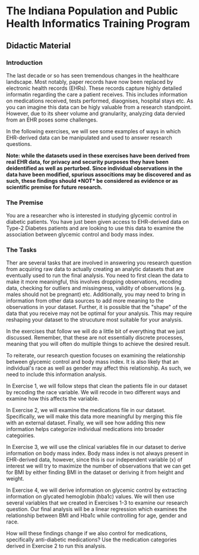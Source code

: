 # The Indiana Population and Public Health Informatics Training Program
## Didactic Material
### Introduction

The last decade or so has seen tremendous changes in the healthcare landscape. Most notably, paper records have now been replaced by electronic health records (EHRs). These records capture highly detailed informatin regarding the care a patient receives. This includes information on medications received, tests performed, diaognises, hospital stays etc. As you can imagine this data can be higly valuable from a research standpoint. However, due to its sheer volume and granularity, analyzing data dervied from an EHR poses some challenges.

In the following exercises, we will see some examples of ways in which EHR-derived data can be manipulated and used to answer research questions.

**Note: while the datasets used in these exercises have been derived from real EHR data, for privacy and security purposes they have been deidentified as well as perturbed. Since individual observations in the data have been modified, spurious associtions may be discovered and as such, these findings should \*NOT\* be considered as evidence or as scientific premise for future research.**

### The Premise
You are a researcher who is interested in studying glycemic control in diabetic patients. You have just been given access to EHR-derived data on Type-2 Diabetes patients and are looking to use this data to examine the association between glycemic control and body mass index.

### The Tasks
Ther are several tasks that are involved in answering you research question from acquiring raw data to actually creating an analytic datasets that are eventually used to run the final analysis. You need to first clean the data to make it more meaningful, this involves dropping observations, recoding data, checking for outliers and missingness, validity of observations (e.g. males should not be pregnant) etc. Additionally, you may need to bring in information from other data sources to add more meaning to the observations in your dataset. Further, it is possible that the "shape" of the data that you receive may not be optimal for your analysis. This may require reshaping your dataset to the strucuture most suitable for your analysis.

In the exercises that follow we will do a little bit of everything that we just discussed. Remember, that these are not essentially discrete processes, meaning that you will often do multiple things to achieve the desired result.

To reiterate, our research question focuses on examining the relationship between glycemic control and body mass index. It is also likely that an individual's race as well as gender may affect this relationship. As such, we need to include this information analysis. 

In Exercise 1, we will follow steps that clean the patients file in our dataset by recoding the race variable. We will recode in two different ways and examine how this affects the variable.

In Exercise 2, we will examine the medications file in our dataset. Specifically, we will make this data more meaningful by merging this file with an external dataset. Finally, we will see how adding this new information helps categorize individual medications into broader categoiries.

In Exercise 3, we will use the clinical variables file in our dataset to derive information on body mass index. Body mass index is not always present in EHR-derived data, however, since this is our independent variable (x) of interest we will try to maximize the number of observations that we can get for BMI by either finding BMI in the dataset or deriving it from height and weight.

In Exercise 4, we will derive information on glycemic control by extracting information on glycated hemoglobin (hba1c) values. We will then use several variables that we created in Exercises 1-3 to examine our research question. Our final analysis will be a linear regression which examines the relationship between BMI and Hba1c while controlling for age, gender and race. 

How will these findings change if we also control for medications, specifically anti-diabetic medications? Use the medication categories derived in Exercise 2 to run this analysis.
